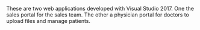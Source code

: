 These are two web applications developed with Visual Studio 2017. One the sales portal for the sales team. The other a physician portal for doctors to upload files and manage patients. 
